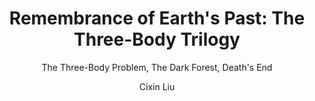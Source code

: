---
title: "Remembrance of Earth's Past: The Three-Body Trilogy"
subtitle: "The Three-Body Problem, The Dark Forest, Death's End"
author: Cixin Liu
author_last: Liu
slug: liu-the-three-body-trilogy
type: fiction
img: true
genre: science fiction
isbn: 9781250254498
goodreads_id: 34569357
pages: 1545
publish_year: 2017
rating: 
date_started:
date_completed:
priority: high
---